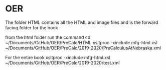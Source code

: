 # OER

The folder HTML contains all the HTML and image files and is the forward facing folder for the book



from the html folder run the command
cd ~/Documents/GitHub/OER/PreCalc/HTML
xsltproc -xinclude mfg-html.xsl ~/Documents/GitHub/OER/PreCalc/2019-2020/PreCalculusAtNebraska.xml 


For the entire book 
xsltproc -xinclude mfg-html.xsl ~/Documents/GitHub/OER/PreCalc/2019-2020/test.xml 
